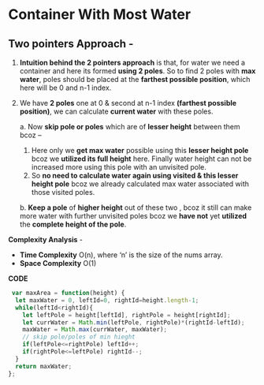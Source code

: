 # Container With Most Water

## Two pointers Approach - 


1. **Intuition behind the 2 pointers approach** is that, for water we need a container and here its formed **using 2 poles**. So to find 2 poles with **max water**, poles should be placed at the **farthest possible position**, which here will be 0 and n-1 index.

2. We have **2 poles** one at 0 & second at n-1 index **(farthest possible position)**, we can calculate **current water** with these poles.

	a. Now **skip pole or poles** which are of **lesser height** between them bcoz – 

      1. Here only we **get max water** possible using this **lesser height pole** bcoz we **utilized its full height** here. Finally water height can not be increased more using this pole with an unvisited pole.
      2. So **no need to calculate water again using visited & this lesser height pole** bcoz we already calculated max water associated with those visited poles. 

    b. **Keep a pole** of **higher height** out of these two , bcoz it still can make more water with further unvisited poles bcoz we **have not** yet **utilized** the **complete height of the pole**.

**Complexity Analysis** - 
* **Time Complexity** O(n), where ‘n’ is the size of the nums array.
* **Space Complexity** O(1) 


**CODE**

```js
 var maxArea = function(height) {
  let maxWater = 0, leftId=0, rightId=height.length-1;
  while(leftId<rightId){
    let leftPole = height[leftId], rightPole = height[rightId];
    let currWater = Math.min(leftPole, rightPole)*(rightId-leftId);
    maxWater = Math.max(currWater, maxWater);
    // skip pole/poles of min hieght
    if(leftPole<=rightPole) leftId++;
    if(rightPole<=leftPole) rightId--;
  }
  return maxWater;  
};
```
